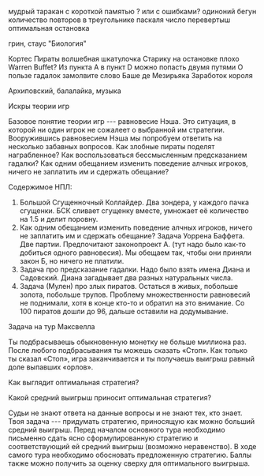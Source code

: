мудрый таракан с короткой памятью ? или с ошибками?
одиноний бегун
количество повторов в треугольнике паскаля
число перевертыш
оптимальная остановка

грин, стаус "Биология"


Кортес
Пираты
волшебная шкатулочка
Старику на остановке плохо
Warren Buffet?
Из пункта A в пункт D можно попасть двумя путями
О пользе гадалок замолвите слово
Баше де Мезирьяка
Заработок короля


Архиповский, балалайка, музыка

Искры теории игр

Базовое понятие теории игр --- равновесие Нэша. Это ситуация, в которой ни один игрок не сожалеет о выбранной им стратегии. Вооружившись равновесием Нэша мы попробуем ответить на несколько забавных вопросов. Как злобные пираты поделят награбленное? Как воспользоваться бессмысленным предсказанием гадалки? Как одним обещанием изменить поведение алчных игроков, ничего не заплатить им и сдержать обещание?


Содержимое НПЛ:
1. Большой Сгущенночный Коллайдер. Два зондера, у каждого пачка сгущенки. БСК сливает сгущенку вместе, умножает её количество на 1.5 и делит поровну. 
2. Как одним обещанием изменить поведение алчных игроков, ничего не заплатить им и сдержать обещание? Задача Уоррена Баффета. Две партии. Предпочитают законопроект А. (тут надо было как-то добиться одного равновесия). Мы обещаем так, чтобы они приняли закон Б, но ничего не платили.
3. Задача про предсказание гадалки. Надо было взять имена Диана и Садовский. Диана загадывает два разных натуральных числа.
4. Задача (Мулен) про злых пиратов. Остаться в живых, побольше золота, побольше трупов. Проблему множественности равновесий не поднимали, хотя в конце кто-то и обратил на это внимание. Со 100 пиратов дошли до 96, дальше оставили на додумывание.


Задача на тур Максвелла

Ты подбрасываешь обыкновенную монетку не больше миллиона раз. После любого подбрасывания ты можешь сказать «Стоп». Как только ты сказал «Стоп», игра заканчивается и ты получаешь выигрыш равный доле выпавших «орлов». 

Как выглядит оптимальная стратегия?

Какой средний выигрыш приносит оптимальная стратегия?

Судьи не знают ответа на данные вопросы и не знают тех, кто знает. Твоя задача --- придумать стратегию, приносящую как можно больший средний выигрыш. Перед началом основного тура необходимо письменно сдать ясно сформулированную стратегию и соответствующий ей средний выигрыш (возможно неравенство). В ходе самого тура необходимо обосновать предложенную стратегию. Баллы также можно получить за оценку сверху для оптимального выигрыша.




